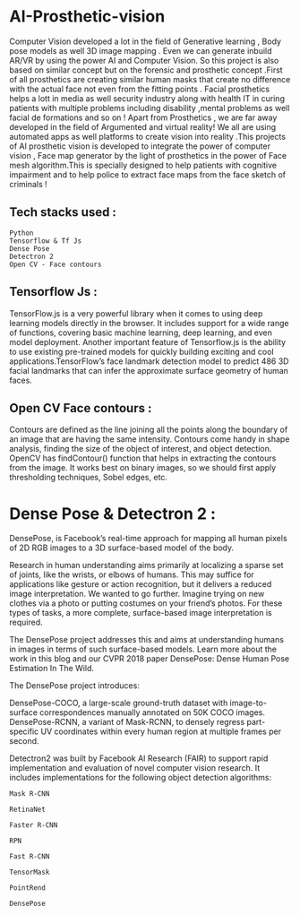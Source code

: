 # AI-Prosthetic-vision

Computer Vision developed a lot in the field of Generative learning , Body pose models as well 3D image
mapping . Even we can generate inbuild AR/VR by using the power AI and Computer Vision. So this project is also based on similar concept but on the forensic and prosthetic concept .First of all prosthetics are creating similar human masks that create no difference with the actual face not even from the fitting points . Facial prosthetics helps a lott in media as well security industry along with health IT in curing patients with multiple problems including disability ,mental problems as well facial de formations and so on !
Apart from Prosthetics , we are far away developed in the field of Argumented and virtual reality! We all are using automated apps as well platforms to create vision into reality .This projects of AI prosthetic vision is developed to integrate the power of computer vision , Face map generator by the light of prosthetics in the power of Face mesh algorithm.This is specially designed to help patients with cognitive impairment and to help police to extract face maps from the face sketch of criminals !

## Tech stacks used : 
```
Python 
Tensorflow & Tf Js
Dense Pose 
Detectron 2
Open CV - Face contours
```
## Tensorflow Js : 

TensorFlow.js is a very powerful library when it comes to using deep learning models directly in the browser. It includes support for a wide range of functions, covering basic machine learning, deep learning, and even model deployment. Another important feature of Tensorflow.js is the ability to use existing pre-trained models for quickly building exciting and cool applications.TensorFlow’s face landmark detection model to predict 486 3D facial landmarks that can infer the approximate surface geometry of human faces.

## Open CV Face contours :

Contours are defined as the line joining all the points along the boundary of an image that are having the same intensity. Contours come handy in shape analysis, finding the size of the object of interest, and object detection. OpenCV has findContour() function that helps in extracting the contours from the image. It works best on binary images, so we should first apply thresholding techniques, Sobel edges, etc.

# Dense Pose & Detectron 2 : 

DensePose, is Facebook’s real-time approach for mapping all human pixels of 2D RGB images to a 3D surface-based model of the body.

Research in human understanding aims primarily at localizing a sparse set of joints, like the wrists, or elbows of humans. This may suffice for applications like gesture or action recognition, but it delivers a reduced image interpretation. We wanted to go further. Imagine trying on new clothes via a photo or putting costumes on your friend’s photos. For these types of tasks, a more complete, surface-based image interpretation is required.

The DensePose project addresses this and aims at understanding humans in images in terms of such surface-based models. Learn more about the work in this blog and our CVPR 2018 paper DensePose: Dense Human Pose Estimation In The Wild.

The DensePose project introduces:

DensePose-COCO, a large-scale ground-truth dataset with image-to-surface correspondences manually annotated on 50K COCO images.
DensePose-RCNN, a variant of Mask-RCNN, to densely regress part-specific UV coordinates within every human region at multiple frames per second.

Detectron2 was built by Facebook AI Research (FAIR) to support rapid implementation and evaluation of novel computer vision research. It includes implementations for the following object detection algorithms:
```
Mask R-CNN

RetinaNet

Faster R-CNN

RPN

Fast R-CNN

TensorMask

PointRend

DensePose
```
